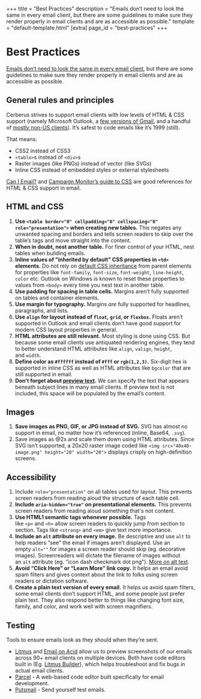 +++
title = "Best Practices"
description = "Emails don’t need to look the same in every email client, but there are some guidelines to make sure they render properly in email clients and are as accessible as possible."
template = "default-template.html"
[extra]
page_id = "best-practices"
+++

# Best Practices

[Emails don’t need to look the same in every email client](http://doemailshavetolookthesameineveryclient.com/), but there are some guidelines to make sure they render properly in email clients and are as accessible as possible.

## General rules and principles

Cerberus strives to support email clients with low levels of HTML & CSS support (namely Microsoft Outlook, a [few versions of Gmail](https://emails.hteumeuleu.com/trying-to-make-sense-of-gmail-css-support-after-the-2016-update-53c15151063a), and a handful of [mostly non-US clients](https://emails.hteumeuleu.com/should-we-stop-inlining-styles-in-emails-8c3b64f0d407)). It’s safest to code emails like it’s 1999 (still).

That means:

- CSS2 instead of CSS3
- `<table>`s instead of `<div>`s
- Raster images (like PNGs) instead of vector (like SVGs)
- Inline CSS instead of embedded styles or external stylesheets

[Can I Email?](https://www.caniemail.com/) and [Campaign Monitor’s guide to CSS](https://www.campaignmonitor.com/css/) are good references for HTML & CSS support in email.

## HTML and CSS

1. **Use `<table border="0" cellpadding="0" cellspacing="0" role="presentation">` when creating new tables.** This negates any unwanted spacing and borders and tells screen readers to skip over the table’s tags and move straight into the content.
2. **When in doubt, nest another table.** For finer control of your HTML, nest tables when building emails.
3. **Inline values of "inherited by default" CSS properties in `<td>` elements.** Do not rely on [default CSS inheritance](https://web.dev/learn/css/inheritance#which_properties_are_inherited_by_default) from parent elements for properties like `font-family`, `font-size`, `font-weight`, `line-height`, `color` etc. Outlook on Windows is known to reset these properties to values from `<body>` every time you nest text in another table.
4. **Use padding for spacing in table cells.** Margins aren’t fully supported on tables and container elements.
5. **Use margin for typography.** Margins *are* fully supported for headlines, paragraphs, and lists.
6. **Use `align` for layout instead of `float`, `grid`, or `flexbox`.** Floats aren’t supported in Outlook and email clients don’t have good support for modern CSS layout properties in general.
7. **HTML attributes are still relevant.** Most styling is done using CSS. But because some email clients use antiquated rendering engines, they tend to better understand HTML attributes like `align`, `valign`, `height`, and `width`.
8. **Define color as `#ffffff` instead of `#fff` or `rgb(1,2,3)`.** Six-digit hex is supported in inline CSS as well as HTML attributes like `bgcolor` that are still supported in email.
9. **Don’t forget about [preview text](https://stackoverflow.design/email/guidelines/faq#what-is-preview-text?).** We can specify the text that appears beneath subject lines in many email clients. If preview text is not included, this space will be populated by the email’s content.

## Images

1. **Save images as PNG, GIF, or JPG instead of SVG.** SVG has almost no support in email, no matter how it’s referenced (inline, Base64, `.svg`).
2. Save images as @2x and scale them down using HTML attributes. Since SVG isn’t supported, a 20x20 raster image coded like `<img src="40x40-image.png" height="20" width="20">` displays crisply on high-definition screens.

## Accessibility

1. Include `role="presentation"` on all tables used for layout. This prevents screen readers from reading aloud the structure of each table cell.
2. **Include `aria-hidden="true"` on presentational elements.** This prevents screen readers from reading aloud something that's not content.
3. **Use HTML1 semantic tags whenever possible.** Tags like `<p>` and `<h>` allow screen readers to quickly jump from section to section. Tags like `<strong>` and `<em>` give text more importance.
4. **Include an `alt` attribute on every image.** Be descriptive and use `alt` to help readers “see” the email if images aren’t displayed. Use an empty `alt=""` for images a screen reader should skip (eg. decorative images). Screenreaders will dictate the filename of images without an `alt` attribute (eg. "icon dash checkmark dot png"). [More on alt text](https://stackoverflow.design/content/examples/alt-text/).
5. **Avoid “Click Here” or “Learn More” link copy.** It helps an email avoid spam filters and gives context about the link to folks using screen readers or dictation software.
6. **Create a plain text version of every email.** It helps us avoid spam filters, some email clients don’t support HTML, and some people just prefer plain text. They also respond better to things like changing font size, family, and color, and work well with screen magnifiers.

## Testing

Tools to ensure emails look as they should when they’re sent.

- [Litmus](https://www.litmus.com/) and [Email on Acid](https://www.emailonacid.com/) allow us to preview screenshots of our emails across 90+ email clients on multiple devices. Both have code editors built in (Eg. [Litmus Builder](https://litmus.com/email-builder)), which helps troubleshoot and fix bugs in actual email clients.
- [Parcel](https://useparcel.com/) - A web-based code editor built specifically for email development.
- [Putsmail](https://putsmail.com/) - Send yourself test emails.
